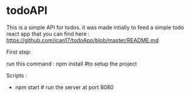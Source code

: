 # todoAPI
This is a simple API for todos. it was made intially to feed a simple todo react app that you can find here : https://github.com/ican17/todoApp/blob/master/README.md

First step:

run this command : npm install #to setup the project

Scripts :
  - npm start # run the server at port 8080
